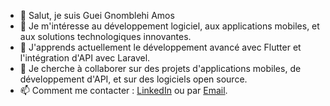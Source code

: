 - 👋 Salut, je suis Guei Gnomblehi Amos  
- 👀 Je m'intéresse au développement logiciel, aux applications mobiles, et aux solutions technologiques innovantes.  
- 🌱 J'apprends actuellement le développement avancé avec Flutter et l'intégration d'API avec Laravel.  
- 💞️ Je cherche à collaborer sur des projets d'applications mobiles, de développement d'API, et sur des logiciels open source.  
- 📫 Comment me contacter : [LinkedIn](https://www.linkedin.com/in/guei-gnomblehi-amos) ou par [Email](mailto:gueiamos1401@gmail.com).

<!---
GueiAmos/GueiAmos is a ✨ special ✨ repository because its `README.md` (this file) appears on your GitHub profile.
You can click the Preview link to take a look at your changes.
--->
